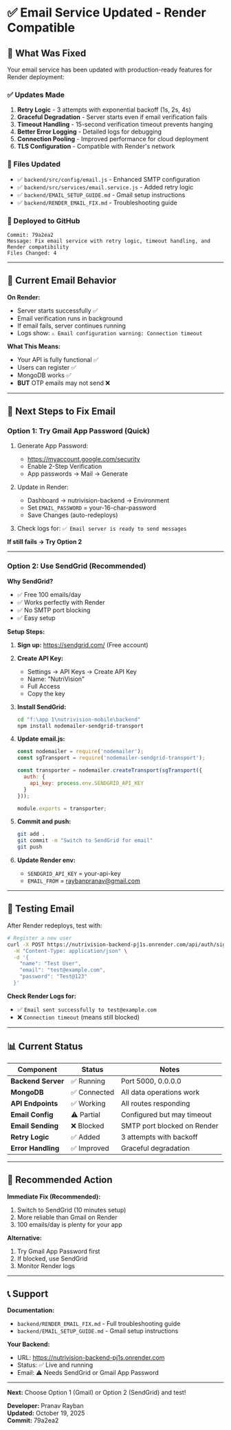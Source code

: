 # ✅ Email Service Updated - Render Compatible

## 🎉 What Was Fixed

Your email service has been updated with production-ready features for Render deployment:

### ✅ Updates Made

1. **Retry Logic** - 3 attempts with exponential backoff (1s, 2s, 4s)
2. **Graceful Degradation** - Server starts even if email verification fails
3. **Timeout Handling** - 15-second verification timeout prevents hanging
4. **Better Error Logging** - Detailed logs for debugging
5. **Connection Pooling** - Improved performance for cloud deployment
6. **TLS Configuration** - Compatible with Render's network

### 📁 Files Updated

- ✅ `backend/src/config/email.js` - Enhanced SMTP configuration
- ✅ `backend/src/services/email.service.js` - Added retry logic
- ✅ `backend/EMAIL_SETUP_GUIDE.md` - Gmail setup instructions
- ✅ `backend/RENDER_EMAIL_FIX.md` - Troubleshooting guide

### 🚀 Deployed to GitHub

```
Commit: 79a2ea2
Message: Fix email service with retry logic, timeout handling, and Render compatibility
Files Changed: 4
```

---

## 📧 Current Email Behavior

**On Render:**
- Server starts successfully ✅
- Email verification runs in background
- If email fails, server continues running
- Logs show: `⚠️ Email configuration warning: Connection timeout`

**What This Means:**
- Your API is fully functional ✅
- Users can register ✅
- MongoDB works ✅
- **BUT** OTP emails may not send ❌

---

## 🔧 Next Steps to Fix Email

### Option 1: Try Gmail App Password (Quick)

1. Generate App Password:
   - https://myaccount.google.com/security
   - Enable 2-Step Verification
   - App passwords → Mail → Generate

2. Update in Render:
   - Dashboard → nutrivision-backend → Environment
   - Set `EMAIL_PASSWORD` = your-16-char-password
   - Save Changes (auto-redeploys)

3. Check logs for: `✅ Email server is ready to send messages`

**If still fails → Try Option 2**

---

### Option 2: Use SendGrid (Recommended)

**Why SendGrid?**
- ✅ Free 100 emails/day
- ✅ Works perfectly with Render
- ✅ No SMTP port blocking
- ✅ Easy setup

**Setup Steps:**

1. **Sign up:** https://sendgrid.com/ (Free account)

2. **Create API Key:**
   - Settings → API Keys → Create API Key
   - Name: "NutriVision"
   - Full Access
   - Copy the key

3. **Install SendGrid:**
   ```bash
   cd "f:\app 1\nutrivision-mobile\backend"
   npm install nodemailer-sendgrid-transport
   ```

4. **Update email.js:**
   ```javascript
   const nodemailer = require('nodemailer');
   const sgTransport = require('nodemailer-sendgrid-transport');

   const transporter = nodemailer.createTransport(sgTransport({
     auth: {
       api_key: process.env.SENDGRID_API_KEY
     }
   }));

   module.exports = transporter;
   ```

5. **Commit and push:**
   ```bash
   git add .
   git commit -m "Switch to SendGrid for email"
   git push
   ```

6. **Update Render env:**
   - `SENDGRID_API_KEY` = your-api-key
   - `EMAIL_FROM` = raybanpranav@gmail.com

---

## 🧪 Testing Email

After Render redeploys, test with:

```bash
# Register a new user
curl -X POST https://nutrivision-backend-pj1s.onrender.com/api/auth/signup \
  -H "Content-Type: application/json" \
  -d '{
    "name": "Test User",
    "email": "test@example.com",
    "password": "Test@123"
  }'
```

**Check Render Logs for:**
- ✅ `Email sent successfully to test@example.com`
- ❌ `Connection timeout` (means still blocked)

---

## 📊 Current Status

| Component | Status | Notes |
|-----------|--------|-------|
| **Backend Server** | ✅ Running | Port 5000, 0.0.0.0 |
| **MongoDB** | ✅ Connected | All data operations work |
| **API Endpoints** | ✅ Working | All routes responding |
| **Email Config** | ⚠️ Partial | Configured but may timeout |
| **Email Sending** | ❌ Blocked | SMTP port blocked on Render |
| **Retry Logic** | ✅ Added | 3 attempts with backoff |
| **Error Handling** | ✅ Improved | Graceful degradation |

---

## 🎯 Recommended Action

**Immediate Fix (Recommended):**
1. Switch to SendGrid (10 minutes setup)
2. More reliable than Gmail on Render
3. 100 emails/day is plenty for your app

**Alternative:**
1. Try Gmail App Password first
2. If blocked, use SendGrid
3. Monitor Render logs

---

## 📞 Support

**Documentation:**
- `backend/RENDER_EMAIL_FIX.md` - Full troubleshooting guide
- `backend/EMAIL_SETUP_GUIDE.md` - Gmail setup instructions

**Your Backend:**
- URL: https://nutrivision-backend-pj1s.onrender.com
- Status: ✅ Live and running
- Email: ⚠️ Needs SendGrid or Gmail App Password

---

**Next:** Choose Option 1 (Gmail) or Option 2 (SendGrid) and test!

**Developer:** Pranav Rayban  
**Updated:** October 19, 2025  
**Commit:** 79a2ea2

